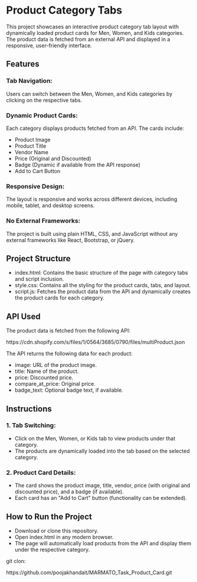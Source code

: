 <h1>Product Category Tabs</h1>
<p>This project showcases an interactive product category tab layout with dynamically loaded product cards for Men, Women, and Kids categories. The product data is fetched from an external API and displayed in a responsive, user-friendly interface.</p>

<h2>Features</h2>
<h3>Tab Navigation:</h3> <p>Users can switch between the Men, Women, and Kids categories by clicking on the respective tabs.</p>
<h3>Dynamic Product Cards:</h3> <p>Each category displays products fetched from an API. The cards include:</p>
<ul>
 <li>Product Image</li>
<li>Product Title</li>
<li>Vendor Name</li>
<li>Price (Original and Discounted)</li>
<li>Badge (Dynamic if available from the API response)</li>
<li>Add to Cart Button</li>
</ul>
<h3>Responsive Design:</h3><p>The layout is responsive and works across different devices, including mobile, tablet, and desktop screens.</p>
<h3>No External Frameworks:</h3> The project is built using plain HTML, CSS, and JavaScript without any external frameworks like React, Bootstrap, or jQuery.</p>
<h2>Project Structure</h2>
<ul>
  <li>index.html: Contains the basic structure of the page with category tabs and script inclusion.</li>
  <li>style.css: Contains all the styling for the product cards, tabs, and layout.</li>
  <li>script.js: Fetches the product data from the API and dynamically creates the product cards for each category.</li>
</ul>

<h2>API Used</h2>
<p>The product data is fetched from the following API:</p>
<p>https://cdn.shopify.com/s/files/1/0564/3685/0790/files/multiProduct.json</p>
<p>The API returns the following data for each product:</p>

<ul>
  <li>image: URL of the product image.</li>
  <li>title: Name of the product.</li>
  <li>price: Discounted price.</li>
  <li>compare_at_price: Original price.</li>
  <li>badge_text: Optional badge text, if available.</li>
</ul>

<h2>Instructions</h2>
<h3>1. Tab Switching:</h3>
<ul>
  <li>Click on the Men, Women, or Kids tab to view products under that category.</li>
  <li>The products are dynamically loaded into the tab based on the selected category.</li>
  
</ul>

<h3>2. Product Card Details:</h3>
<ul>
  <li>The card shows the product image, title, vendor, price (with original and discounted price), and a badge (if available).</li>
  <li>Each card has an "Add to Cart" button (functionality can be extended).</li>
</ul>
<h2>How to Run the Project</h2>
<ul>
 <li>Download or clone this repository.</li>
<li>Open index.html in any modern browser.</li>
<li>The page will automatically load products from the API and display them under the respective category.</li>
</ul>
<p>git clon:</p>
https://github.com/poojakhandait/MARMATO_Task_Product_Card.git



